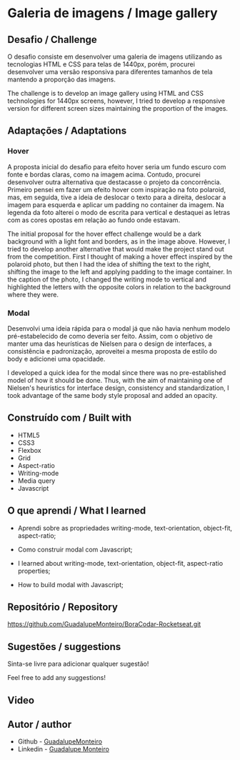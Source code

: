 # Galeria de imagens / Image gallery

## Desafio / Challenge
O desafio consiste em desenvolver uma galeria de imagens utilizando as tecnologias HTML e CSS para telas de 1440px, porém, procurei desenvolver uma versão responsiva para diferentes tamanhos de tela mantendo a proporção das imagens.

The challenge is to develop an image gallery using HTML and CSS technologies for 1440px screens, however, I tried to develop a responsive version for different screen sizes maintaining the proportion of the images.

## Adaptações / Adaptations

### Hover

A proposta inicial do desafio para efeito hover seria um fundo escuro com fonte e bordas claras, como na imagem acima. Contudo, procurei desenvolver outra alternativa que destacasse o projeto da concorrência. Primeiro pensei em fazer um efeito hover com inspiração na foto polaroid, mas, em seguida, tive a ideia de deslocar o texto para a direita, deslocar a imagem para esquerda e aplicar um padding no container da imagem. Na legenda da foto alterei o modo de escrita para vertical e destaquei as letras com as cores opostas em relação ao fundo onde estavam.

The initial proposal for the hover effect challenge would be a dark background with a light font and borders, as in the image above. However, I tried to develop another alternative that would make the project stand out from the competition. First I thought of making a hover effect inspired by the polaroid photo, but then I had the idea of shifting the text to the right, shifting the image to the left and applying padding to the image container. In the caption of the photo, I changed the writing mode to vertical and highlighted the letters with the opposite colors in relation to the background where they were.

### Modal
Desenvolvi uma ideia rápida para o modal já que não havia nenhum modelo pré-estabelecido de como deveria ser feito. Assim, com o objetivo de manter uma das heurísticas de Nielsen para o design de interfaces, a consistência e padronização, aproveitei a mesma proposta de estilo do body e adicionei uma opacidade.

I developed a quick idea for the modal since there was no pre-established model of how it should be done. Thus, with the aim of maintaining one of Nielsen's heuristics for interface design, consistency and standardization, I took advantage of the same body style proposal and added an opacity.

## Construído com / Built with
- HTML5
- CSS3
- Flexbox
- Grid
- Aspect-ratio
- Writing-mode
- Media query
- Javascript

## O que aprendi / What I learned 
- Aprendi sobre as propriedades writing-mode, text-orientation, object-fit, aspect-ratio;
- Como construir modal com Javascript;

- I learned about writing-mode, text-orientation, object-fit, aspect-ratio properties;
- How to build modal with Javascript;

## Repositório / Repository
https://github.com/GuadalupeMonteiro/BoraCodar-Rocketseat.git

## Sugestões / suggestions
Sinta-se livre para adicionar qualquer sugestão! 

Feel free to add any suggestions!

## Video


## Autor / author
- Github - [GuadalupeMonteiro](https://github.com/GuadalupeMonteiro/BoraCodar-Rocketseat.git)
- Linkedin - [Guadalupe Monteiro](https://www.linkedin.com/in/guadalupe-monteiro-015314249/)
